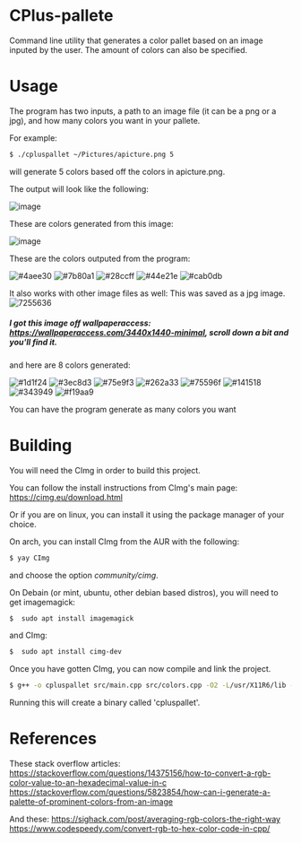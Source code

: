# CPlus-pallete
Command line utility that generates a color pallet based on an image inputed by the user. The amount of colors can also be specified.

# Usage

The program has two inputs, a path to an image file (it can be a png or a jpg), and how many colors you want in your
pallete.

For example:

```bash
$ ./cpluspallet ~/Pictures/apicture.png 5
```
will generate 5 colors based off the colors in apicture.png.

The output will look like the following:

![image](https://user-images.githubusercontent.com/90001607/185774728-5e7a760c-e054-4ff5-837a-a7470e927a80.png)

These are colors generated from this image:

![image](https://user-images.githubusercontent.com/90001607/185774623-82d15335-8d70-444a-83ff-15c2b0006ec6.png)

These are the colors outputed from the program:

![#4aee30](https://user-images.githubusercontent.com/90001607/185774744-4b3ebd2d-4411-400c-ab88-cef6e5c59231.png)
![#7b80a1](https://user-images.githubusercontent.com/90001607/185774745-f2c34367-3c6d-46d7-a66b-e873e90791fe.png)
![#28ccff](https://user-images.githubusercontent.com/90001607/185774747-6cfe540f-4cad-4dfe-ae98-b1f7d618ee44.png)
![#44e21e](https://user-images.githubusercontent.com/90001607/185774748-837e0a14-7b68-484d-a085-c98438a6880c.png)
![#cab0db](https://user-images.githubusercontent.com/90001607/185774749-fef2b515-6b9b-4e64-b2ab-3607db21704d.png)


It also works with other image files as well:
This was saved as a jpg image.
![7255636](https://user-images.githubusercontent.com/90001607/185774868-909d7f8c-19cc-4272-a304-63691b3d5d2b.jpg)
##### I got this image off wallpaperaccess: https://wallpaperaccess.com/3440x1440-minimal, scroll down a bit and you'll find it.

and here are 8 colors generated:

![#1d1f24](https://user-images.githubusercontent.com/90001607/185775052-7cf9e981-3ca3-4250-8649-7b2fe86175fb.png)
![#3ec8d3](https://user-images.githubusercontent.com/90001607/185775053-834c2a85-29c3-4d97-b338-8192cb05e1d3.png)
![#75e9f3](https://user-images.githubusercontent.com/90001607/185775054-e2e91f5f-74bc-464a-9edf-aa1c72b660d0.png)
![#262a33](https://user-images.githubusercontent.com/90001607/185775055-e57bf43d-9452-42ee-a987-95b6e4530838.png)
![#75596f](https://user-images.githubusercontent.com/90001607/185775056-2738735b-c59e-42ca-a4b7-576b01346c10.png)
![#141518](https://user-images.githubusercontent.com/90001607/185775057-9fd3e4eb-6a9d-49fa-9434-d6db04441f45.png)
![#343949](https://user-images.githubusercontent.com/90001607/185775058-bedd0e4f-f7a9-4426-9e15-4667de8cb7c8.png)
![#f19aa9](https://user-images.githubusercontent.com/90001607/185775059-a2abfbf4-1db0-4993-99ae-e17502eef844.png)


You can have the program generate as many colors you want

# Building
You will need the CImg in order to build this project.

You can follow the install instructions from CImg's main page: 
https://cimg.eu/download.html

Or if you are on linux, you can install it using the package manager of your choice.

On arch, you can install CImg from the AUR with the following:
```bash
$ yay CImg
```
and choose the option *community/cimg*.

On Debain (or mint, ubuntu, other debian based distros), you will need to get imagemagick:
```bash
$  sudo apt install imagemagick
```
and CImg:
```bash
$  sudo apt install cimg-dev
```
Once you have gotten CImg, you can now compile and link the project.

```bash 
$ g++ -o cpluspallet src/main.cpp src/colors.cpp -O2 -L/usr/X11R6/lib -lm -lpthread -lX11
```
 Running this will create a binary called 'cpluspallet'.

# References

These stack overflow articles:
https://stackoverflow.com/questions/14375156/how-to-convert-a-rgb-color-value-to-an-hexadecimal-value-in-c
https://stackoverflow.com/questions/5823854/how-can-i-generate-a-palette-of-prominent-colors-from-an-image

And these:
https://sighack.com/post/averaging-rgb-colors-the-right-way
https://www.codespeedy.com/convert-rgb-to-hex-color-code-in-cpp/
